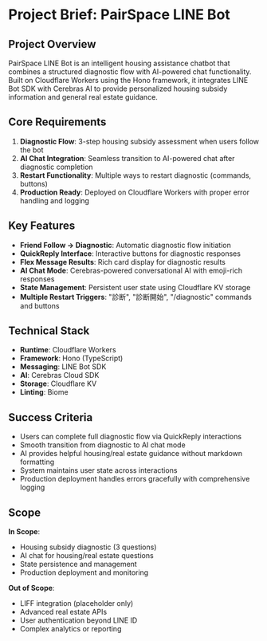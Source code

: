 # Project Brief: PairSpace LINE Bot

## Project Overview
PairSpace LINE Bot is an intelligent housing assistance chatbot that combines a structured diagnostic flow with AI-powered chat functionality. Built on Cloudflare Workers using the Hono framework, it integrates LINE Bot SDK with Cerebras AI to provide personalized housing subsidy information and general real estate guidance.

## Core Requirements
1. **Diagnostic Flow**: 3-step housing subsidy assessment when users follow the bot
2. **AI Chat Integration**: Seamless transition to AI-powered chat after diagnostic completion
3. **Restart Functionality**: Multiple ways to restart diagnostic (commands, buttons)
4. **Production Ready**: Deployed on Cloudflare Workers with proper error handling and logging

## Key Features
- **Friend Follow → Diagnostic**: Automatic diagnostic flow initiation
- **QuickReply Interface**: Interactive buttons for diagnostic responses
- **Flex Message Results**: Rich card display for diagnostic results
- **AI Chat Mode**: Cerebras-powered conversational AI with emoji-rich responses
- **State Management**: Persistent user state using Cloudflare KV storage
- **Multiple Restart Triggers**: "診断", "診断開始", "/diagnostic" commands and buttons

## Technical Stack
- **Runtime**: Cloudflare Workers
- **Framework**: Hono (TypeScript)
- **Messaging**: LINE Bot SDK
- **AI**: Cerebras Cloud SDK
- **Storage**: Cloudflare KV
- **Linting**: Biome

## Success Criteria
- Users can complete full diagnostic flow via QuickReply interactions
- Smooth transition from diagnostic to AI chat mode
- AI provides helpful housing/real estate guidance without markdown formatting
- System maintains user state across interactions
- Production deployment handles errors gracefully with comprehensive logging

## Scope
**In Scope**:
- Housing subsidy diagnostic (3 questions)
- AI chat for housing/real estate questions
- State persistence and management
- Production deployment and monitoring

**Out of Scope**:
- LIFF integration (placeholder only)
- Advanced real estate APIs
- User authentication beyond LINE ID
- Complex analytics or reporting
